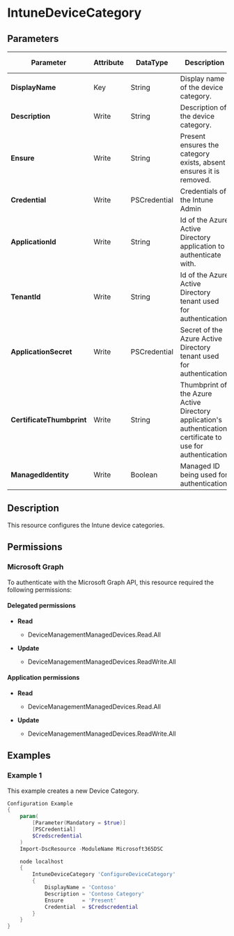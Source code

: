 ﻿# IntuneDeviceCategory

## Parameters

| Parameter | Attribute | DataType | Description | Allowed Values |
| --- | --- | --- | --- | --- |
| **DisplayName** | Key | String | Display name of the device category. | |
| **Description** | Write | String | Description of the device category. | |
| **Ensure** | Write | String | Present ensures the category exists, absent ensures it is removed. | `Present`, `Absent` |
| **Credential** | Write | PSCredential | Credentials of the Intune Admin | |
| **ApplicationId** | Write | String | Id of the Azure Active Directory application to authenticate with. | |
| **TenantId** | Write | String | Id of the Azure Active Directory tenant used for authentication. | |
| **ApplicationSecret** | Write | PSCredential | Secret of the Azure Active Directory tenant used for authentication. | |
| **CertificateThumbprint** | Write | String | Thumbprint of the Azure Active Directory application's authentication certificate to use for authentication. | |
| **ManagedIdentity** | Write | Boolean | Managed ID being used for authentication. | |


## Description

This resource configures the Intune device categories.

## Permissions

### Microsoft Graph

To authenticate with the Microsoft Graph API, this resource required the following permissions:

#### Delegated permissions

- **Read**

    - DeviceManagementManagedDevices.Read.All

- **Update**

    - DeviceManagementManagedDevices.ReadWrite.All

#### Application permissions

- **Read**

    - DeviceManagementManagedDevices.Read.All

- **Update**

    - DeviceManagementManagedDevices.ReadWrite.All

## Examples

### Example 1

This example creates a new Device Category.

```powershell
Configuration Example
{
    param(
        [Parameter(Mandatory = $true)]
        [PSCredential]
        $Credscredential
    )
    Import-DscResource -ModuleName Microsoft365DSC

    node localhost
    {
        IntuneDeviceCategory 'ConfigureDeviceCategory'
        {
            DisplayName = 'Contoso'
            Description = 'Contoso Category'
            Ensure      = 'Present'
            Credential  = $Credscredential
        }
    }
}
```

